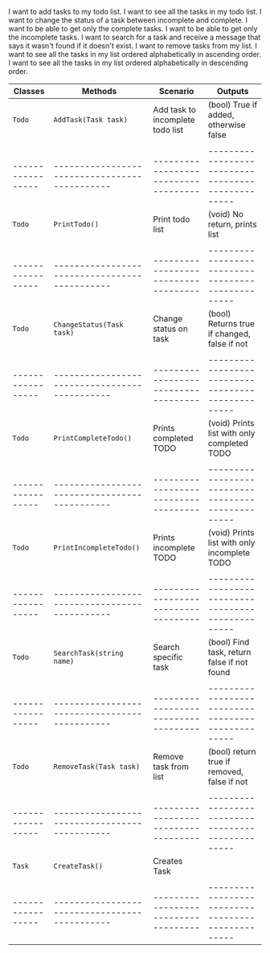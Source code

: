 
I want to add tasks to my todo list.
I want to see all the tasks in my todo list.
I want to change the status of a task between incomplete and complete.
I want to be able to get only the complete tasks.
I want to be able to get only the incomplete tasks.
I want to search for a task and receive a message that says it wasn't found if it doesn't exist.
I want to remove tasks from my list.
I want to see all the tasks in my list ordered alphabetically in ascending order.
I want to see all the tasks in my list ordered alphabetically in descending order.




| Classes         | Methods                                     | Scenario							 |			  Outputs								|
|-----------------|---------------------------------------------|------------------------------------|--------------------------------------------------|
| `Todo			` | `AddTask(Task task)						`	| Add task to incomplete todo list	 |(bool) True if added, otherwise false				|
|                 |                                             |									 |													|
|-----------------|---------------------------------------------|------------------------------------|--------------------------------------------------|
| `Todo			` | `PrintTodo()							`	| Print todo list					 |(void) No return, prints list						|
|                 |                                             |									 |													|
|-----------------|---------------------------------------------|------------------------------------|--------------------------------------------------|
| `Todo			` | `ChangeStatus(Task task)				`	| Change status on task				 |(bool) Returns true if changed, false if not		|
|                 |                                             |									 |													|
|-----------------|---------------------------------------------|------------------------------------|--------------------------------------------------|
| `Todo			` | `PrintCompleteTodo()					`	| Prints completed TODO				 |(void) Prints list with only completed TODO		|
|                 |                                             |									 |													|
|-----------------|---------------------------------------------|------------------------------------|--------------------------------------------------|
| `Todo			` | `PrintIncompleteTodo()					`	| Prints incomplete TODO			 |(void) Prints list with only incomplete TODO		|
|                 |                                             |									 |													|
|-----------------|---------------------------------------------|------------------------------------|--------------------------------------------------|
| `Todo			` | `SearchTask(string name)				`	| Search specific task				 |(bool) Find task, return false if not found		|
|                 |                                             |									 |													|
|-----------------|---------------------------------------------|------------------------------------|--------------------------------------------------|
| `Todo			` | `RemoveTask(Task task)					`	| Remove task from list				 |(bool) return true if removed, false if not	    |
|                 |                                             |									 |													|
|-----------------|---------------------------------------------|------------------------------------|--------------------------------------------------|
| `Task			` | `CreateTask()							`	| Creates Task						 |													|
|                 |                                             |									 |													|
|-----------------|---------------------------------------------|------------------------------------|--------------------------------------------------|
